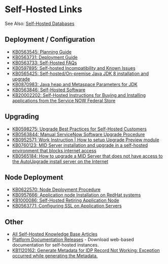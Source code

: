 # Self-Hosted Links

See Also: [Self-Hosted Databases](Self-Hosted-Databases.md)

## Deployment / Configuration

- [KB0563545: Planning Guide](https://hiwave.servicenowservices.com/kb?id=kb_article_view&sysparm_article=KB0563545)
- [KB0563731: Deployment Guide](https://hiwave.servicenowservices.com/kb?id=kb_article_view&sysparm_article=KB0563731)
- [KB0563733: Self-Hosted FAQs](https://hiwave.servicenowservices.com/kb?id=kb_article_view&sysparm_article=KB0563733)
- [KB0597895: Self-hosted Incompatibility and Known Issues](https://hiwave.servicenowservices.com/kb?id=kb_article_view&sysparm_article=KB0597895)
- [KB0565425: Self-hosted/On-premise Java JDK 8 installation and upgrade](https://hiwave.servicenowservices.com/kb?id=kb_article_view&sysparm_article=KB0565425)
- [KB0870983: Java heap and Metaspace Parameters for JDK](https://hiwave.servicenowservices.com/kb?id=kb_article_view&sysparm_article=KB0870983)
- [KB0563846: Self-Hosted Software](https://hiwave.servicenowservices.com/kb?id=kb_article_view&sysparm_article=KB0563846)
- [KB20002202: Self-Hosted Instructions for Buying and Installing applications from the Service NOW Federal Store](https://hiwave.servicenowservices.com/kb?id=kb_article_view&sysparm_article=KB20002202)

## Upgrading

- [KB0598275: Upgrade Best Practices for Self-Hosted Customers](https://hiwave.servicenowservices.com/kb?id=kb_article_view&sysparm_article=KB0598275)
- [KB0563844: Manual ServiceNow Software Upgrade Procedure](https://hiwave.servicenowservices.com/kb?id=kb_article_view&sysparm_article=KB0563844)
- [KB0952571: Work Instruction | How to setup Upgrade Preview module](https://hiwave.servicenowservices.com/kb?id=kb_article_view&sysparm_article=KB0952571)
- [KB0760123: MID Server installation and upgrade in a self-hosted environment that blocks internet access](https://hiwave.servicenowservices.com/kb?id=kb_article_view&sysparm_article=KB0760123)
- [KB0565184: How to upgrade a MID Server that does not have access to the AutoUpgrade install server on the Internet](https://hiwave.servicenowservices.com/kb?id=kb_article_view&sysparm_article=KB0565184)

## Node Deployment

- [KB0622570: Node Deployment Procedure](https://hiwave.servicenowservices.com/kb?id=kb_article_view&sysparm_article=KB0622570)
- [KB0957666: Application node Installation on RedHat systems](https://hiwave.servicenowservices.com/kb?id=kb_article_view&sysparm_article=KB0957666)
- [KB1000086: Self-Hosted Retiring Application Node](https://hiwave.servicenowservices.com/kb?id=kb_article_view&sysparm_article=KB1000086)
- [KB0563771: Configuring SSL on Application Servers](https://hiwave.servicenowservices.com/kb?id=kb_article_view&sysparm_article=KB0563771)

## Other

- [All Self-Hosted Knowledge Base Articles](https://hiwave.servicenowservices.com/kb?id=kb_search&spa=1&kb_knowledge_base=df747ab24f5116803ed8b85e0210c71b)
- [Platform Documentation Releases](https://your.servicenow.com/ic/platform-releases-8931) - Download web-based documentation for self-hosted instances.
- [KB1120162: Generate Metadata for IDP Record Not Working: Exception occurred while generating the Metadata.](https://hiwave.servicenowservices.com/kb?id=kb_article_view&sysparm_article=KB1120162)
